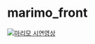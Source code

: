 # marimo_front
[![마리모 시연영상](https://drive.google.com/file/d/1XOGzzARVQe_1n5z7c-d5iYfTUwOBWhC0/preview)](https://drive.google.com/file/d/14xF53QIsNEd_2VkURvH3lyLppvAEixTb/preview)
